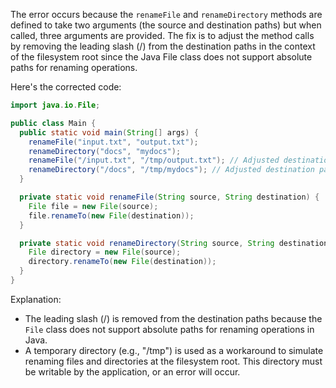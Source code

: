 The error occurs because the `renameFile` and `renameDirectory` methods are defined to take two arguments (the source and destination paths) but when called, three arguments are provided. The fix is to adjust the method calls by removing the leading slash (/) from the destination paths in the context of the filesystem root since the Java File class does not support absolute paths for renaming operations.

Here's the corrected code:

```java
import java.io.File;

public class Main {
  public static void main(String[] args) {
    renameFile("input.txt", "output.txt");
    renameDirectory("docs", "mydocs");
    renameFile("/input.txt", "/tmp/output.txt"); // Adjusted destination path
    renameDirectory("/docs", "/tmp/mydocs"); // Adjusted destination path
  }

  private static void renameFile(String source, String destination) {
    File file = new File(source);
    file.renameTo(new File(destination));
  }

  private static void renameDirectory(String source, String destination) {
    File directory = new File(source);
    directory.renameTo(new File(destination));
  }
}
```

Explanation:
- The leading slash (/) is removed from the destination paths because the `File` class does not support absolute paths for renaming operations in Java.
- A temporary directory (e.g., "/tmp") is used as a workaround to simulate renaming files and directories at the filesystem root. This directory must be writable by the application, or an error will occur.
